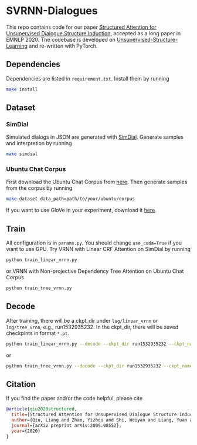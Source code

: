 # SVRNN-Dialogues

This repo contains code for our paper [Structured Attention for Unsupervised Dialogue Structure Induction](https://arxiv.org/pdf/2009.08552.pdf), accepted as a long paper in EMNLP 2020. The codebase is developed on [Unsupervised-Structure-Learning](https://github.com/wyshi/Unsupervised-Structure-Learning) and re-written with PyTorch.

## Dependencies

Dependencies are listed in `requirement.txt`. Install them by running

```bash
make install
```

## Dataset

### SimDial

Simulated dialogs in JSON are generated with [SimDial](https://github.com/snakeztc/SimDial).
Generate samples and interpretion by running

```bash
make simdial
```

### Ubuntu Chat Corpus

First download the Ubuntu Chat Corpus from [here](https://daviduthus.org/UCC/).
Then generate samples from the corpus by running

```bash
make dataset data_path=path/to/your/ubuntu/corpus
```

If you want to use GloVe in your experiment, download it [here](https://nlp.stanford.edu/projects/glove/).

## Train  

All configuration is in `params.py`. You should change `use_cuda=True` if you want to use GPU. Try VRNN with Linear CRF Attention on SimDial by running

```bash
python train_linear_vrnn.py
```

or VRNN with Non-projective Dependency Tree Attention on Ubuntu Chat Corpus

```bash
python train_tree_vrnn.py
```

## Decode

After training, there will be a ckpt_dir under `log/linear_vrnn` or `log/tree_vrnn`, e.g., run1532935232. In the ckpt_dir, there will be saved checkpints in format `*.pt`.

```bash
python train_linear_vrnn.py --decode --ckpt_dir run1532935232 --ckpt_name vrnn_60.pt
```

or

```bash
python train_tree_vrnn.py --decode --ckpt_dir run1532935232 --ckpt_name vrnn_60.pt
```

## Citation

If you find the paper and/or the code helpful, please cite

``` bibtex
@article{qiu2020structured,
  title={Structured Attention for Unsupervised Dialogue Structure Induction},
  author={Qiu, Liang and Zhao, Yizhou and Shi, Weiyan and Liang, Yuan and Shi, Feng and Yuan, Tao and Yu, Zhou and Zhu, Song-Chun},
  journal={arXiv preprint arXiv:2009.08552},
  year={2020}
}
```
